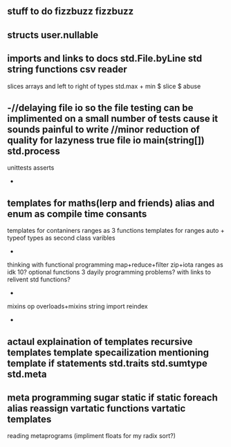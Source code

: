stuff to do fizzbuzz
fizzbuzz
-
structs
user.nullable
-
imports and links to docs
std.File.byLine
std string functions
csv reader
-
slices
arrays and left to right of types
std.max + min
$
slice $ abuse

-//delaying file io so the file testing can be implimented on a small number of tests cause it sounds painful to write
//minor reduction of quality for lazyness
true file io
main(string[])
std.process
-
unittests
asserts

-
templates for maths(lerp and friends)
alias and enum as compile time consants
-
templates for contaniners
ranges as 3 functions
templates for ranges
auto + typeof
types as second class varibles

-
thinking with functional programming
map+reduce+filter
zip+iota
ranges as idk 10? optional functions
3 dayily programming problems? with links to relivent std functions?

-
mixins
op overloads+mixins
string import
reindex

-
actaul explaination of templates
recursive templates
template specailization
mentioning template if statements
std.traits
std.sumtype
std.meta
-
meta programming sugar
static if
static foreach
alias reassign
vartatic functions
vartatic templates
-
reading metaprograms (impliment floats for my radix sort?)